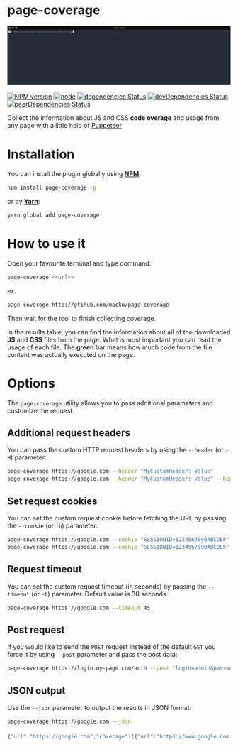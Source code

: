page-coverage
=============

![Coverage Demo](images/coverage.gif)

[![NPM version](https://badge.fury.io/js/page-coverage.svg)](https://www.npmjs.com/package/page-coverage)
[![node](https://img.shields.io/node/v/page-coverage.svg)](https://www.npmjs.com/package/page-coverage)
[![dependencies Status](https://david-dm.org/macku/page-coverage/status.svg)](https://david-dm.org/macku/page-coverage)
[![devDependencies Status](https://david-dm.org/macku/page-coverage/dev-status.svg)](https://david-dm.org/macku/page-coverage?type=dev)
[![peerDependencies Status](https://david-dm.org/macku/page-coverage/peer-status.svg)](https://david-dm.org/macku/page-coverage?type=peer)

Collect the information about JS and CSS **code overage** and usage from any page with a little help of [Puppeteer](https://github.com/GoogleChrome/puppeteer)

Installation
============

You can install the plugin globally using [**NPM**](https://www.npmjs.com):

```bash
npm install page-coverage -g
```

or by [**Yarn**](https://yarnpkg.com/):

```bash
yarn global add page-coverage 
```

How to use it
=============

Open your favourite terminal and type command:

```bash
page-coverage <<url>>
```

ex.

```bash
page-coverage http://gtihub.com/macku/page-coverage
```

Then wait for the tool to finish collecting coverage.

In the results table, you can find the information about all of the downloaded **JS** and **CSS** files from the page.
What is most important you can read the usage of each file.
 The **green** bar means how much code from the file content was actually executed on the page.


Options
=======

The `page-coverage` utility allows you to pass additional parameters and customize the request.

## Additional request headers

You can pass the custom HTTP request headers by using the `--header` (or `-H`) parameter:

```bash
page-coverage https://google.com --header "MyCustomHeader: Value"
page-coverage https://google.com --header "MyCustomHeader: Value" --header "Foo: Bar"
```

## Set request cookies

You can set the custom request cookie before fetching the URL by passing the `--cookie` (or `-b`) parameter:

```bash
page-coverage https://google.com --cookie "SESSIONID=1234567890ABCDEF"
page-coverage https://google.com --cookie "SESSIONID=1234567890ABCDEF" --cookie "foo=bar; secure; domain=google.com; path=/"
```

## Request timeout
You can set the custom request timeout (in seconds) by passing the `--timeout` (or `-t`) parameter. Default value is 30 seconds

```bash
page-coverage https://google.com --timeout 45
```

## Post request
If you would like to send the `POST` request instead of the default `GET` you force it by using `--post` parameter and pass the post data:

```bash
page-coverage https://login.my-page.com/auth --post "login=admin&password=supersecret123" --header "Content-Type: application/x-www-form-urlencoded"
```

## JSON output
Use the `--json` parameter to output the results in JSON format:

```bash
page-coverage https://google.com --json

{"url":"https://google.com","coverage":[{"url":"https://www.google.com.au/?gfe_rd=cr&dcr=0&ei=ByCWWqWCH5Hr8weAwY2ICA","type":"JS","totalBytes":13235,"usedBytesTotal":6154,"unusedBytesTotal":7081,"usedPercentage":46.497922176048355,"unusedPercentage":53.502077823951645},{"url":"https://www.google.com.au/?gfe_rd=cr&dcr=0&ei=ByCWWqWCH5Hr8weAwY2ICA","type":"JS","totalBytes":16425,"usedBytesTotal":9362,"unusedBytesTotal":7063,"usedPercentage":56.99847792998478,"unusedPercentage":43.00152207001522},{"url":"https://www.google.com.au/?gfe_rd=cr&dcr=0&ei=ByCWWqWCH5Hr8weAwY2ICA","type":"JS","totalBytes":180,"usedBytesTotal":145,"unusedBytesTotal":35,"usedPercentage":80.55555555555556,"unusedPercentage":19.444444444444443},{"url":"https://www.google.com.au/?gfe_rd=cr&dcr=0&ei=ByCWWqWCH5Hr8weAwY2ICA","type":"JS","totalBytes":47,"usedBytesTotal":46,"unusedBytesTotal":1,"usedPercentage":97.87234042553192,"unusedPercentage":2.127659574468085},{"url":"https://www.google.com.au/?gfe_rd=cr&dcr=0&ei=ByCWWqWCH5Hr8weAwY2ICA","type":"JS","totalBytes":5030,"usedBytesTotal":4980,"unusedBytesTotal":50,"usedPercentage":99.00596421471172,"unusedPercentage":0.9940357852882704},{"url":"https://www.google.com.au/?gfe_rd=cr&dcr=0&ei=ByCWWqWCH5Hr8weAwY2ICA","type":"JS","totalBytes":97422,"usedBytesTotal":26469,"unusedBytesTotal":70953,"usedPercentage":27.16942784997228,"unusedPercentage":72.83057215002772},{"url":"https://www.google.com.au/?gfe_rd=cr&dcr=0&ei=ByCWWqWCH5Hr8weAwY2ICA","type":"JS","totalBytes":586,"usedBytesTotal":585,"unusedBytesTotal":1,"usedPercentage":99.82935153583618,"unusedPercentage":0.17064846416382254},{"url":"https://www.google.com.au/?gfe_rd=cr&dcr=0&ei=ByCWWqWCH5Hr8weAwY2ICA","type":"JS","totalBytes":108,"usedBytesTotal":79,"unusedBytesTotal":29,"usedPercentage":73.14814814814815,"unusedPercentage":26.85185185185185},{"url":"https://www.google.com.au/?gfe_rd=cr&dcr=0&ei=ByCWWqWCH5Hr8weAwY2ICA","type":"JS","totalBytes":3145,"usedBytesTotal":2201,"unusedBytesTotal":944,"usedPercentage":69.98410174880763,"unusedPercentage":30.015898251192368},{"url":"https://www.google.com.au/?gfe_rd=cr&dcr=0&ei=ByCWWqWCH5Hr8weAwY2ICA","type":"JS","totalBytes":54,"usedBytesTotal":53,"unusedBytesTotal":1,"usedPercentage":98.14814814814815,"unusedPercentage":1.8518518518518519},{"url":"https://www.google.com.au/xjs/_/js/k=xjs.s.en.lyr4rn8yglg.O/m=sx,sb,cdos,cr,elog,hsm,jsa,r,d,csi/am=wCL0eMEByP8PAooEKwgsQJpgGBo/rt=j/d=1/t=zcms/rs=ACT90oGrbOo1vCvlvmGsLydMGrnvYiqBeg","type":"JS","totalBytes":424447,"usedBytesTotal":187308,"unusedBytesTotal":237139,"usedPercentage":44.12989136452843,"unusedPercentage":55.87010863547157},{"url":"https://www.google.com.au/?gfe_rd=cr&dcr=0&ei=ByCWWqWCH5Hr8weAwY2ICA","type":"JS","totalBytes":17,"usedBytesTotal":9,"unusedBytesTotal":8,"usedPercentage":52.94117647058823,"unusedPercentage":47.05882352941177},{"url":"https://www.google.com.au/xjs/_/js/k=xjs.s.en.zlbS1JZBH0k.O/m=aa,abd,async,dvl,foot,fpe,ipv6,lu,m,mu,sf,sonic,spch,d3l,udlg/am=wCL0eMEByP8PAooEKwgsQJpgGBo/exm=sx,sb,cdos,cr,elog,hsm,jsa,r,d,csi/rt=j/d=1/ed=1/t=zcms/rs=ACT90oGDsG_D3aIH2xzeiP0XK5yp4EbhGw?xjs=s1","type":"JS","totalBytes":101730,"usedBytesTotal":25525,"unusedBytesTotal":76205,"usedPercentage":25.09092696353092,"unusedPercentage":74.90907303646908},{"url":"https://www.gstatic.com/og/_/js/k=og.og2.en_US.PhjXuBK65wA.O/rt=j/m=def/exm=in,fot/d=1/ed=1/rs=AA2YrTvynzQW2hx1c545H7wM3PtueoFk7Q","type":"JS","totalBytes":138739,"usedBytesTotal":31958,"unusedBytesTotal":106781,"usedPercentage":23.03461896078248,"unusedPercentage":76.96538103921752},{"url":"https://apis.google.com/_/scs/abc-static/_/js/k=gapi.gapi.en.29tAKSAI8cc.O/m=gapi_iframes,googleapis_client,plusone/rt=j/sv=1/d=1/ed=1/am=IA/rs=AHpOoo82FxkTgGRAoVn-fgFU3zdQ5QIqEw/cb=gapi.loaded_0","type":"JS","totalBytes":139143,"usedBytesTotal":40690,"unusedBytesTotal":98453,"usedPercentage":29.243296464788017,"unusedPercentage":70.75670353521198},{"url":"https://www.google.com.au/?gfe_rd=cr&dcr=0&ei=ByCWWqWCH5Hr8weAwY2ICA","type":"JS","totalBytes":132,"usedBytesTotal":105,"unusedBytesTotal":27,"usedPercentage":79.54545454545455,"unusedPercentage":20.454545454545453},{"url":"https://www.google.com.au/?gfe_rd=cr&dcr=0&ei=ByCWWqWCH5Hr8weAwY2ICA","type":"CSS","totalBytes":33059,"usedBytesTotal":5844,"unusedBytesTotal":27215,"usedPercentage":17.677485707371673,"unusedPercentage":82.32251429262833},{"url":"https://www.google.com.au/?gfe_rd=cr&dcr=0&ei=ByCWWqWCH5Hr8weAwY2ICA","type":"CSS","totalBytes":2118,"usedBytesTotal":802,"unusedBytesTotal":1316,"usedPercentage":37.86591123701605,"unusedPercentage":62.13408876298395},{"url":"https://www.google.com.au/?gfe_rd=cr&dcr=0&ei=ByCWWqWCH5Hr8weAwY2ICA","type":"CSS","totalBytes":313,"usedBytesTotal":145,"unusedBytesTotal":168,"usedPercentage":46.325878594249204,"unusedPercentage":53.674121405750796},{"url":"https://www.google.com.au/?gfe_rd=cr&dcr=0&ei=ByCWWqWCH5Hr8weAwY2ICA","type":"CSS","totalBytes":8949,"usedBytesTotal":224,"unusedBytesTotal":8725,"usedPercentage":2.5030729690468263,"unusedPercentage":97.49692703095317},{"url":"https://www.google.com.au/?gfe_rd=cr&dcr=0&ei=ByCWWqWCH5Hr8weAwY2ICA","type":"CSS","totalBytes":63,"usedBytesTotal":0,"unusedBytesTotal":63,"usedPercentage":0,"unusedPercentage":100},{"url":"https://www.google.com.au/?gfe_rd=cr&dcr=0&ei=ByCWWqWCH5Hr8weAwY2ICA","type":"CSS","totalBytes":651,"usedBytesTotal":571,"unusedBytesTotal":80,"usedPercentage":87.71121351766513,"unusedPercentage":12.288786482334869},{"url":"https://www.google.com.au/?gfe_rd=cr&dcr=0&ei=ByCWWqWCH5Hr8weAwY2ICA","type":"CSS","totalBytes":355,"usedBytesTotal":0,"unusedBytesTotal":355,"usedPercentage":0,"unusedPercentage":100},{"url":"https://www.google.com.au/?gfe_rd=cr&dcr=0&ei=ByCWWqWCH5Hr8weAwY2ICA","type":"CSS","totalBytes":1648,"usedBytesTotal":592,"unusedBytesTotal":1056,"usedPercentage":35.92233009708738,"unusedPercentage":64.07766990291262},{"url":"https://www.google.com.au/?gfe_rd=cr&dcr=0&ei=ByCWWqWCH5Hr8weAwY2ICA","type":"CSS","totalBytes":100,"usedBytesTotal":44,"unusedBytesTotal":56,"usedPercentage":44,"unusedPercentage":56},{"url":"https://www.google.com.au/?gfe_rd=cr&dcr=0&ei=ByCWWqWCH5Hr8weAwY2ICA","type":"CSS","totalBytes":173,"usedBytesTotal":142,"unusedBytesTotal":31,"usedPercentage":82.08092485549133,"unusedPercentage":17.91907514450867},{"url":"https://www.google.com.au/?gfe_rd=cr&dcr=0&ei=ByCWWqWCH5Hr8weAwY2ICA","type":"CSS","totalBytes":13487,"usedBytesTotal":29,"unusedBytesTotal":13458,"usedPercentage":0.21502187291466157,"unusedPercentage":99.78497812708534}]}
```
